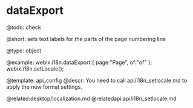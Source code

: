 dataExport
=============

@todo:
	check 


@short:
	sets text labels for the parts of the page numbering line

@type: object

@example:
webix.i18n.dataExport:{
	page:"Page",
	of:"of"
};
webix.i18n.setLocale();

@template:	api_config
@descr:
You need to call api/i18n_setlocale.md to apply the new format settings.

@related:desktop/localization.md
@relatedapi:api/i18n_setlocale.md


